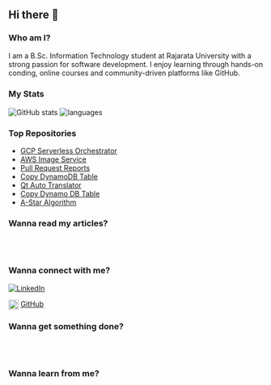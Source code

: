 ## Hi there 👋

### Who am I?
I am a B.Sc. Information Technology student at Rajarata University with a strong passion for software development. I enjoy learning through hands-on conding, online courses and community-driven platforms like GitHub.

### My Stats

<img align="center" src="https://github-readme-stats.vercel.app/api?username=rahalvidusha&show_icons=true&include_all_commits=true&theme=dracula" alt="GitHub stats" />
<img align="center" src="https://github-readme-stats.vercel.app/api/top-langs/?username=rahalvidusha&exclude_repo=gnomezgrave&layout=compact&theme=dracula" alt="languages"/>

### Top Repositories

- [GCP Serverless Orchestrator](https://github.com/rahalvidusha/gcp-serverless-orchestrator)
- [AWS Image Service](https://github.com/rahalvidusha/aws-s3-image-service)
- [Pull Request Reports](https://github.com/rahalvidusha/pull-request-reports)
- [Copy DynamoDB Table](https://github.com/rahalvidusha/copy-dynamodb-table)
- [Qt Auto Translator](https://github.com/rahalvidusha/qt-auto-translator)
- [Copy Dynamo DB Table](https://github.com/rahalvidusha/copy-dynamodb-table)
- [A-Star Algorithm](https://github.com/rahalvidusha/A-Star)

### Wanna read my articles?
<br><br>
<!--* <img src="https://rahal.rahalvidusha.com/assets/img/logo_profile.png" height="20"/>&nbsp; [Portfolio](https://rahal.rahalvidusha.com/)
* <img src="https://rahal.rahalvidusha.com/assets/img/pages/gnomezgrave.png" height="20"/>&nbsp; [Personal Blog](https://rahalvidusha.com/) -->

### Wanna connect with me?

<!--* <img src="https://rahal.rahalvidusha.com/assets/img/icons/g2.png" height="20"/>&nbsp; [Tech Reviews](https://www.youtube.com/channel/UC89djRyp6gJXtrrlPaZs0A)
* <img src="https://rahal.rahalvidusha.com/assets/img/icons/GamezGrave.png" height="20"/>&nbsp; [Gaming](https://www.youtube.com/channel/UCQ8ndICk3N72qp14Uw4oA)
* <img src="https://rahal.rahalvidusha.com/assets/img/icons/gnome-with-a-drone.png" height="20"/>&nbsp; [Drone](https://www.youtube.com/channel/UC0B9OBNnNdfUfgKt9U6g0J) -->
[![LinkedIn](https://upload.wikimedia.org/wikipedia/commons/c/ca/LinkedIn_logo_initials.png)](https://www.linkedin.com/in/rahal-bandara/)
<!--* <img src="https://rahal.rahalvidusha.com/assets/img/icons/stackoverflow.png" height="20"/>&nbsp; [Stack Overflow](https://stackoverflow.com/users/4350424/praneeth-peiris) -->
<img src="https://github.githubassets.com/images/modules/logos_page/GitHub-Mark.png" alt="GitHub" height="20" style="vertical-align:middle;"/> [GitHub](https://github.com/rahalvidusha)

### Wanna get something done?
<br><br>
<!--* <img src="https://rahal.rahalvidusha.com/assets/img/icons/fiverr.png" height="20"/>&nbsp; [Fiverr](https://www.fiverr.com/users/rahalvidusha) -->

### Wanna learn from me?
<br><br>
<!--* <img src="https://rahal.rahalvidusha.com/assets/img/icons/udemy.png" height="20"/>&nbsp; [Udemy](https://www.udemy.com/user/rahal-peiris/) -->

<!--
**rahalvidusha/rahalvidusha** is a ✨ _special_ ✨ repository because its `README.md` (this file) appears on your GitHub profile.

Here are some ideas to get you started:

- 🔭 I’m currently working on ...
- 🌱 I’m currently learning ...
- 👯 I’m looking to collaborate on ...
- 🤔 I’m looking for help with ...
- 💬 Ask me about ...
- 📫 How to reach me: ...
- 😄 Pronouns: ...
- ⚡ Fun fact: ...
-->
